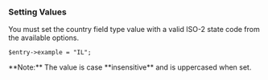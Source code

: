 ### Setting Values

You must set the country field type value with a valid ISO-2 state code from the available options.

    $entry->example = "IL";

<div class="alert alert-info">**Note:** The value is case **insensitive** and is uppercased when set.</div>
